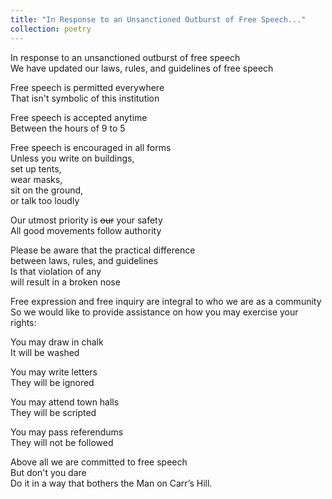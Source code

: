 ```yaml
---
title: "In Response to an Unsanctioned Outburst of Free Speech..."
collection: poetry
---
```

In response to an unsanctioned outburst of free speech  
We have updated our laws, rules, and guidelines of free speech  

Free speech is permitted everywhere  
That isn't symbolic of this institution

Free speech is accepted anytime  
Between the hours of 9 to 5

Free speech is encouraged in all forms  
Unless you write on buildings,  
set up tents,  
wear masks,  
sit on the ground,  
or talk too loudly

Our utmost priority is ~~our~~ your safety  
All good movements follow authority  

Please be aware that the practical difference  
between laws, rules, and guidelines  
Is that violation of any  
will result in a broken nose  

Free expression and free inquiry are integral to who we are as a community  
So we would like to provide assistance 
on how you may exercise your rights:

You may draw in chalk  
It will be washed

You may write letters  
They will be ignored

You may attend town halls  
They will be scripted

You may pass referendums  
They will not be followed

Above all we are committed to free speech  
But don't you dare  
Do it in a way that bothers the Man on Carr’s Hill. 
